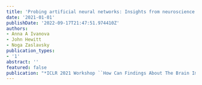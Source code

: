 ```yaml
---
title: 'Probing artificial neural networks: Insights from neuroscience'
date: '2021-01-01'
publishDate: '2022-09-17T21:47:51.974410Z'
authors:
- Anna A Ivanova
- John Hewitt
- Noga Zaslavsky
publication_types:
- '1'
abstract: ''
featured: false
publication: "*ICLR 2021 Workshop ``How Can Findings About The Brain Improve AI Systems?''*"
---
```

